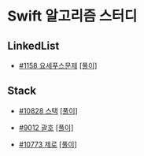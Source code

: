# Swift 알고리즘 스터디

## LinkedList

- [#1158 요세푸스문제](https://www.acmicpc.net/problem/1158)
[[풀이]](https://github.com/sanghyeok-kim/swift-algorithm-study/blob/mase/0x04-%EC%97%B0%EA%B2%B0%EB%A6%AC%EC%8A%A4%ED%8A%B8/0x04-%EC%97%B0%EA%B2%B0%EB%A6%AC%EC%8A%A4%ED%8A%B8/%EB%B0%B1%EC%A4%80-1158-%EC%9A%94%EC%84%B8%ED%91%B8%EC%8A%A4%EB%AC%B8%EC%A0%9C.swift)


## Stack

- [#10828 스택](https://www.acmicpc.net/problem/100828)
[[풀이]](https://github.com/sanghyeok-kim/swift-algorithm-study/blob/mase/0x04-%EC%97%B0%EA%B2%B0%EB%A6%AC%EC%8A%A4%ED%8A%B8/0x04-%EC%97%B0%EA%B2%B0%EB%A6%AC%EC%8A%A4%ED%8A%B8/%EB%B0%B1%EC%A4%80-1158-%EC%9A%94%EC%84%B8%ED%91%B8%EC%8A%A4%EB%AC%B8%EC%A0%9C.swift)

- [#9012 괄호](https://www.acmicpc.net/problem/9012)
[[풀이]](https://github.com/sanghyeok-kim/swift-algorithm-study/blob/mase/0x04-%EC%97%B0%EA%B2%B0%EB%A6%AC%EC%8A%A4%ED%8A%B8/0x04-%EC%97%B0%EA%B2%B0%EB%A6%AC%EC%8A%A4%ED%8A%B8/%EB%B0%B1%EC%A4%80-1158-%EC%9A%94%EC%84%B8%ED%91%B8%EC%8A%A4%EB%AC%B8%EC%A0%9C.swift)

- [#10773 제로](https://www.acmicpc.net/problem/10773)
[[풀이]](https://github.com/sanghyeok-kim/swift-algorithm-study/blob/mase/0x04-%EC%97%B0%EA%B2%B0%EB%A6%AC%EC%8A%A4%ED%8A%B8/0x04-%EC%97%B0%EA%B2%B0%EB%A6%AC%EC%8A%A4%ED%8A%B8/%EB%B0%B1%EC%A4%80-1158-%EC%9A%94%EC%84%B8%ED%91%B8%EC%8A%A4%EB%AC%B8%EC%A0%9C.swift)
